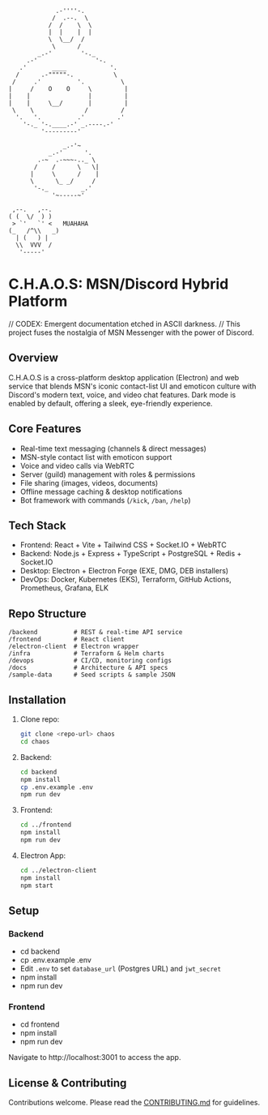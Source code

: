                  .-''''-.
                /  .--.  \
               /  /    \  \
               |  |    |  |
               \  \__/  /
                \      /
            _.-'        '-._
         .-'                '-.
       .'       ____            '.
      /      .-"""""-.           \
     /     .'          '.          \
    |     /    O    O     \         |
    |    |                |         |
    |    |     \__/       |         |
     \    \              /         /
      '.   '.          .'         .'
        '-._ '-.____.-' _.----.-'
             '---------'

                   _.-'~
               _.-'      '.
            .-~  .-~~~-.._ \
           /    /      \   \|
          |     \      /    |
          \      \_ _/     /
           '-._         _.'
                '~-----~'

     ,--.   ,--.
    ( (  \/  ) )
     > `'   `' <   MUAHAHA
    (_   /^\\   _)
      | (   ) |
      \\  VVV  /
       '-----'

# C.H.A.O.S: MSN/Discord Hybrid Platform

// CODEX: Emergent documentation etched in ASCII darkness.
// This project fuses the nostalgia of MSN Messenger with the power of Discord.

## Overview
C.H.A.O.S is a cross-platform desktop application (Electron) and web service that blends MSN's iconic contact-list UI and emoticon culture with Discord's modern text, voice, and video chat features. Dark mode is enabled by default, offering a sleek, eye-friendly experience.

## Core Features
- Real-time text messaging (channels & direct messages)
- MSN-style contact list with emoticon support
- Voice and video calls via WebRTC
- Server (guild) management with roles & permissions
- File sharing (images, videos, documents)
- Offline message caching & desktop notifications
- Bot framework with commands (`/kick`, `/ban`, `/help`)

## Tech Stack
- Frontend: React + Vite + Tailwind CSS + Socket.IO + WebRTC
- Backend: Node.js + Express + TypeScript + PostgreSQL + Redis + Socket.IO
- Desktop: Electron + Electron Forge (EXE, DMG, DEB installers)
- DevOps: Docker, Kubernetes (EKS), Terraform, GitHub Actions, Prometheus, Grafana, ELK

## Repo Structure
```
/backend          # REST & real-time API service
/frontend         # React client
/electron-client  # Electron wrapper
/infra            # Terraform & Helm charts
/devops           # CI/CD, monitoring configs
/docs             # Architecture & API specs
/sample-data      # Seed scripts & sample JSON
```

## Installation
1. Clone repo:
   ```bash
   git clone <repo-url> chaos
   cd chaos
   ```
2. Backend:
   ```bash
   cd backend
   npm install
   cp .env.example .env
   npm run dev
   ```
3. Frontend:
   ```bash
   cd ../frontend
   npm install
   npm run dev
   ```
4. Electron App:
   ```bash
   cd ../electron-client
   npm install
   npm start
   ```

## Setup

### Backend
- cd backend
- cp .env.example .env
- Edit `.env` to set `database_url` (Postgres URL) and `jwt_secret`
- npm install
- npm run dev

### Frontend
- cd frontend
- npm install
- npm run dev

Navigate to http://localhost:3001 to access the app.

## License & Contributing
Contributions welcome. Please read the [CONTRIBUTING.md](./CONTRIBUTING.md) for guidelines.

